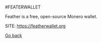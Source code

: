 #FEATERWALLET

 Feather is a free, open-source Monero wallet.

 SITE: https://featherwallet.org

 [Go back](https://portable-linux-apps.github.io/apps.html)
